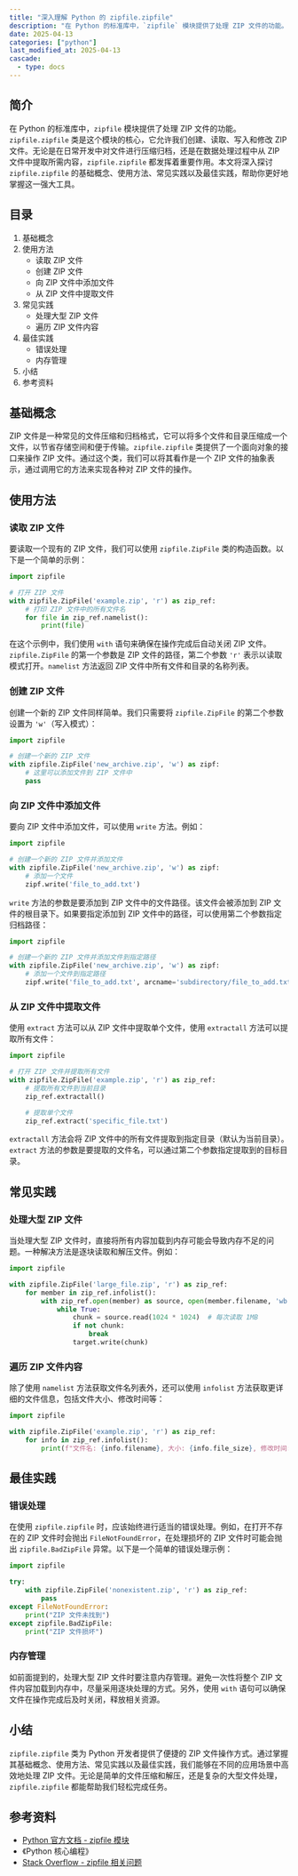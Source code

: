 ```yaml
---
title: "深入理解 Python 的 zipfile.zipfile"
description: "在 Python 的标准库中，`zipfile` 模块提供了处理 ZIP 文件的功能。`zipfile.zipfile` 类是这个模块的核心，它允许我们创建、读取、写入和修改 ZIP 文件。无论是在日常开发中对文件进行压缩归档，还是在数据处理过程中从 ZIP 文件中提取所需内容，`zipfile.zipfile` 都发挥着重要作用。本文将深入探讨 `zipfile.zipfile` 的基础概念、使用方法、常见实践以及最佳实践，帮助你更好地掌握这一强大工具。"
date: 2025-04-13
categories: ["python"]
last_modified_at: 2025-04-13
cascade:
  - type: docs
---
```



## 简介
在 Python 的标准库中，`zipfile` 模块提供了处理 ZIP 文件的功能。`zipfile.zipfile` 类是这个模块的核心，它允许我们创建、读取、写入和修改 ZIP 文件。无论是在日常开发中对文件进行压缩归档，还是在数据处理过程中从 ZIP 文件中提取所需内容，`zipfile.zipfile` 都发挥着重要作用。本文将深入探讨 `zipfile.zipfile` 的基础概念、使用方法、常见实践以及最佳实践，帮助你更好地掌握这一强大工具。

<!-- more -->
## 目录
1. 基础概念
2. 使用方法
    - 读取 ZIP 文件
    - 创建 ZIP 文件
    - 向 ZIP 文件中添加文件
    - 从 ZIP 文件中提取文件
3. 常见实践
    - 处理大型 ZIP 文件
    - 遍历 ZIP 文件内容
4. 最佳实践
    - 错误处理
    - 内存管理
5. 小结
6. 参考资料

## 基础概念
ZIP 文件是一种常见的文件压缩和归档格式，它可以将多个文件和目录压缩成一个文件，以节省存储空间和便于传输。`zipfile.zipfile` 类提供了一个面向对象的接口来操作 ZIP 文件。通过这个类，我们可以将其看作是一个 ZIP 文件的抽象表示，通过调用它的方法来实现各种对 ZIP 文件的操作。

## 使用方法

### 读取 ZIP 文件
要读取一个现有的 ZIP 文件，我们可以使用 `zipfile.ZipFile` 类的构造函数。以下是一个简单的示例：

```python
import zipfile

# 打开 ZIP 文件
with zipfile.ZipFile('example.zip', 'r') as zip_ref:
    # 打印 ZIP 文件中的所有文件名
    for file in zip_ref.namelist():
        print(file)
```

在这个示例中，我们使用 `with` 语句来确保在操作完成后自动关闭 ZIP 文件。`zipfile.ZipFile` 的第一个参数是 ZIP 文件的路径，第二个参数 `'r'` 表示以读取模式打开。`namelist` 方法返回 ZIP 文件中所有文件和目录的名称列表。

### 创建 ZIP 文件
创建一个新的 ZIP 文件同样简单。我们只需要将 `zipfile.ZipFile` 的第二个参数设置为 `'w'`（写入模式）：

```python
import zipfile

# 创建一个新的 ZIP 文件
with zipfile.ZipFile('new_archive.zip', 'w') as zipf:
    # 这里可以添加文件到 ZIP 文件中
    pass
```

### 向 ZIP 文件中添加文件
要向 ZIP 文件中添加文件，可以使用 `write` 方法。例如：

```python
import zipfile

# 创建一个新的 ZIP 文件并添加文件
with zipfile.ZipFile('new_archive.zip', 'w') as zipf:
    # 添加一个文件
    zipf.write('file_to_add.txt')
```

`write` 方法的参数是要添加到 ZIP 文件中的文件路径。该文件会被添加到 ZIP 文件的根目录下。如果要指定添加到 ZIP 文件中的路径，可以使用第二个参数指定归档路径：

```python
import zipfile

# 创建一个新的 ZIP 文件并添加文件到指定路径
with zipfile.ZipFile('new_archive.zip', 'w') as zipf:
    # 添加一个文件到指定路径
    zipf.write('file_to_add.txt', arcname='subdirectory/file_to_add.txt')
```

### 从 ZIP 文件中提取文件
使用 `extract` 方法可以从 ZIP 文件中提取单个文件，使用 `extractall` 方法可以提取所有文件：

```python
import zipfile

# 打开 ZIP 文件并提取所有文件
with zipfile.ZipFile('example.zip', 'r') as zip_ref:
    # 提取所有文件到当前目录
    zip_ref.extractall()

    # 提取单个文件
    zip_ref.extract('specific_file.txt')
```

`extractall` 方法会将 ZIP 文件中的所有文件提取到指定目录（默认为当前目录）。`extract` 方法的参数是要提取的文件名，可以通过第二个参数指定提取到的目标目录。

## 常见实践

### 处理大型 ZIP 文件
当处理大型 ZIP 文件时，直接将所有内容加载到内存可能会导致内存不足的问题。一种解决方法是逐块读取和解压文件。例如：

```python
import zipfile

with zipfile.ZipFile('large_file.zip', 'r') as zip_ref:
    for member in zip_ref.infolist():
        with zip_ref.open(member) as source, open(member.filename, 'wb') as target:
            while True:
                chunk = source.read(1024 * 1024)  # 每次读取 1MB
                if not chunk:
                    break
                target.write(chunk)
```

### 遍历 ZIP 文件内容
除了使用 `namelist` 方法获取文件名列表外，还可以使用 `infolist` 方法获取更详细的文件信息，包括文件大小、修改时间等：

```python
import zipfile

with zipfile.ZipFile('example.zip', 'r') as zip_ref:
    for info in zip_ref.infolist():
        print(f"文件名: {info.filename}, 大小: {info.file_size}, 修改时间: {info.date_time}")
```

## 最佳实践

### 错误处理
在使用 `zipfile.zipfile` 时，应该始终进行适当的错误处理。例如，在打开不存在的 ZIP 文件时会抛出 `FileNotFoundError`，在处理损坏的 ZIP 文件时可能会抛出 `zipfile.BadZipFile` 异常。以下是一个简单的错误处理示例：

```python
import zipfile

try:
    with zipfile.ZipFile('nonexistent.zip', 'r') as zip_ref:
        pass
except FileNotFoundError:
    print("ZIP 文件未找到")
except zipfile.BadZipFile:
    print("ZIP 文件损坏")
```

### 内存管理
如前面提到的，处理大型 ZIP 文件时要注意内存管理。避免一次性将整个 ZIP 文件内容加载到内存中，尽量采用逐块处理的方式。另外，使用 `with` 语句可以确保文件在操作完成后及时关闭，释放相关资源。

## 小结
`zipfile.zipfile` 类为 Python 开发者提供了便捷的 ZIP 文件操作方式。通过掌握其基础概念、使用方法、常见实践以及最佳实践，我们能够在不同的应用场景中高效地处理 ZIP 文件。无论是简单的文件压缩和解压，还是复杂的大型文件处理，`zipfile.zipfile` 都能帮助我们轻松完成任务。

## 参考资料
- [Python 官方文档 - zipfile 模块](https://docs.python.org/3/library/zipfile.html)
- 《Python 核心编程》
- [Stack Overflow - zipfile 相关问题](https://stackoverflow.com/questions/tagged/zipfile)